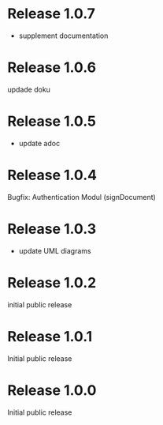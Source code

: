 # Release 1.0.7
- supplement documentation

# Release 1.0.6
updade doku

# Release 1.0.5
- update adoc

# Release 1.0.4
Bugfix: Authentication Modul (signDocument)

# Release 1.0.3
- update UML diagrams

# Release 1.0.2
initial public release

# Release 1.0.1
Initial public release

# Release 1.0.0
Initial public release

